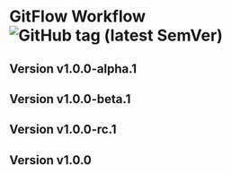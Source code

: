 # GitFlow  Workflow ![GitHub tag (latest SemVer)](https://img.shields.io/github/v/tag/ddelagneau/gitflow?sort=semver&style=plastic)
## Version v1.0.0-alpha.1
## Version v1.0.0-beta.1
## Version v1.0.0-rc.1
## Version v1.0.0